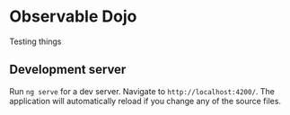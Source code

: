 # Observable Dojo

Testing things

## Development server

Run `ng serve` for a dev server. Navigate to `http://localhost:4200/`. The application will automatically reload if you change any of the source files.

